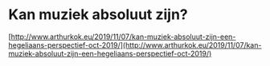 # Kan muziek absoluut zijn?
[http://www.arthurkok.eu/2019/11/07/kan-muziek-absoluut-zijn-een-hegeliaans-perspectief-oct-2019/](http://www.arthurkok.eu/2019/11/07/kan-muziek-absoluut-zijn-een-hegeliaans-perspectief-oct-2019/)